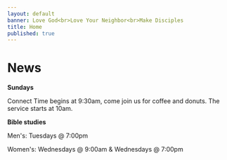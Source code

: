 ```yaml
---
layout: default
banner: Love God<br>Love Your Neighbor<br>Make Disciples
title: Home
published: true
---
```


# News

**Sundays**

Connect Time begins at 9:30am, come join us for coffee and donuts. The service starts at 10am.

**Bible studies**

Men's: Tuesdays @ 7:00pm

Women's: Wednesdays @ 9:00am & Wednesdays @ 7:00pm
